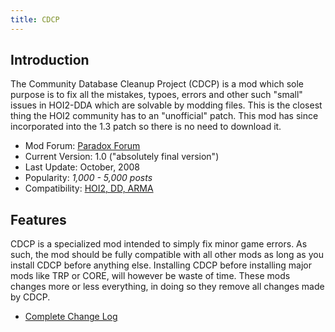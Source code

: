 ```yaml
---
title: CDCP
---
```



##  Introduction 

The Community Database Cleanup Project (CDCP) is a mod which sole
purpose is to fix all the mistakes, typoes, errors and other such
"small" issues in HOI2-DDA which are solvable by modding files. This is
the closest thing the HOI2 community has to an "unofficial" patch. This
mod has since incorporated into the 1.3 patch so there is no need to
download it.

-   Mod Forum: [Paradox
    Forum](http://forum.paradoxplaza.com/forum/showthread.php?t=313755&page=1&pp=20)
-   Current Version: 1.0 ("absolutely final version")
-   Last Update: October, 2008
-   Popularity: *1,000 - 5,000 posts*
-   Compatibility: [HOI2, DD,
    ARMA](/wiki/Abbreviations#H "Abbreviations")

##  Features 

CDCP is a specialized mod intended to simply fix minor game errors. As
such, the mod should be fully compatible with all other mods as long as
you install CDCP before anything else. Installing CDCP before installing
major mods like TRP or CORE, will however be waste of time. These mods
changes more or less everything, in doing so they remove all changes
made by CDCP.

-   [Complete Change
    Log](http://files.filefront.com/Changelog+v10txt/;12091985;/fileinfo.html)
